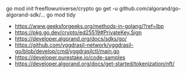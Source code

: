 go mod init freeflowuniverse/crypto
go get -u github.com/algorand/go-algorand-sdk/...
go mod tidy


- https://www.geeksforgeeks.org/methods-in-golang/?ref=lbp
- https://pkg.go.dev/crypto/ed25519#PrivateKey.Sign
- https://developer.algorand.org/docs/sdks/go/
- https://github.com/yggdrasil-network/yggdrasil-go/blob/develop/cmd/yggdrasilctl/main.go
- https://developer.purestake.io/code-samples
- https://developer.algorand.org/docs/get-started/tokenization/nft/

